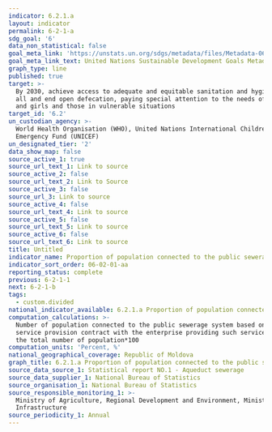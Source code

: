 ```yaml
---
indicator: 6.2.1.a
layout: indicator
permalink: 6-2-1-a
sdg_goal: '6'
data_non_statistical: false
goal_meta_link: 'https://unstats.un.org/sdgs/metadata/files/Metadata-06-02-01.pdf'
goal_meta_link_text: United Nations Sustainable Development Goals Metadata (pdf 428kB)
graph_type: line
published: true
target: >-
  By 2030, achieve access to adequate and equitable sanitation and hygiene for
  all and end open defecation, paying special attention to the needs of women
  and girls and those in vulnerable situations
target_id: '6.2'
un_custodian_agency: >-
  World Health Organisation (WHO), United Nations International Children's
  Emergency Fund (UNICEF)
un_designated_tier: '2'
data_show_map: false
source_active_1: true
source_url_text_1: Link to source
source_active_2: false
source_url_text_2: Link to Source
source_active_3: false
source_url_3: Link to source
source_active_4: false
source_url_text_4: Link to source
source_active_5: false
source_url_text_5: Link to source
source_active_6: false
source_url_text_6: Link to source
title: Untitled
indicator_name: Proportion of population connected to the public sewerage system
indicator_sort_order: 06-02-01-aa
reporting_status: complete
previous: 6-2-1-1
next: 6-2-1-b
tags:
  - custom.divided
national_indicator_available: 6.2.1.a Proportion of population connected to the public sewerage system
computation_calculations: >-
  Number of population connected to the public sewerage system based on a
  service provision contract with the enterprise providing such services out of
  the total number of population*100
computation_units: 'Percent, %'
national_geographical_coverage: Republic of Moldova
graph_title: 6.2.1.a Proportion of population connected to the public sewerage system
source_data_source_1: Statistical report NO.1 - Aqueduct sewerage
source_data_supplier_1: National Bureau of Statistics
source_organisation_1: National Bureau of Statistics
source_responsible_monitoring_1: >-
  Ministry of Agriculture, Regional Development and Environment, Ministry of
  Infrastructure
source_periodicity_1: Annual
---
```


